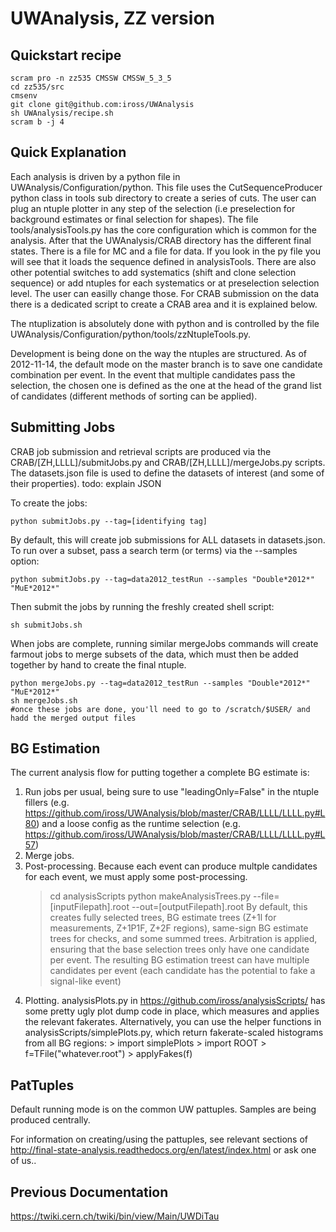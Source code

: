 UWAnalysis, ZZ version 
======================

Quickstart recipe
-----------------
    scram pro -n zz535 CMSSW CMSSW_5_3_5
    cd zz535/src                                                                                                                                                                                                    
    cmsenv
    git clone git@github.com:iross/UWAnalysis
    sh UWAnalysis/recipe.sh
    scram b -j 4

Quick Explanation
-----------------
Each analysis is driven by a python file in UWAnalysis/Configuration/python. This file uses the CutSequenceProducer python class in tools sub directory to create a series of cuts. The user can plug an ntuple plotter in any step of the selection (i.e preselection for background estimates or final selection for shapes). The file tools/analysisTools.py has the core configuration which is common for the analysis. After that the UWAnalysis/CRAB directory has the different final states. There is a file for MC and a file for data. If you look in the py file you will see that it loads the sequence defined in analysisTools. There are also other potential switches to add systematics (shift and clone selection sequence) or add ntuples for each systematics or at preselection selection level. The user can easilly change those. For CRAB submission on the data there is a dedicated script to create a CRAB area and it is explained below.

The ntuplization is absolutely done with python and is controlled by the file UWAnalysis/Configuration/python/tools/zzNtupleTools.py.

Development is being done on the way the ntuples are structured. As of 2012-11-14, the default mode on the master branch is to save one candidate combination per event. In the event that multiple candidates pass the selection, the chosen one is defined as the one at the head of the grand list of candidates (different methods of sorting can be applied).

Submitting Jobs
---------------
CRAB job submission and retrieval scripts are produced via the CRAB/[ZH,LLLL]/submitJobs.py and CRAB/[ZH,LLLL]/mergeJobs.py scripts. The datasets.json file is used to define the datasets of interest (and some of their properties). todo: explain JSON

To create the jobs:

    python submitJobs.py --tag=[identifying tag]
    
By default, this will create job submissions for ALL datasets in datasets.json. To run over a subset, pass a search term (or terms) via the --samples option:

    python submitJobs.py --tag=data2012_testRun --samples "Double*2012*" "MuE*2012*"
    
Then submit the jobs by running the freshly created shell script:

    sh submitJobs.sh

When jobs are complete, running similar mergeJobs commands will create farmout jobs to merge subsets of the data, which must then be added together by hand to create the final ntuple.
   
    python mergeJobs.py --tag=data2012_testRun --samples "Double*2012*" "MuE*2012*"
    sh mergeJobs.sh
    #once these jobs are done, you'll need to go to /scratch/$USER/ and hadd the merged output files

BG Estimation
-----------
The current analysis flow for putting together a complete BG estimate is:
1. Run jobs per usual, being sure to use "leadingOnly=False" in the ntuple fillers (e.g. https://github.com/iross/UWAnalysis/blob/master/CRAB/LLLL/LLLL.py#L80) and a loose config as the runtime selection (e.g. https://github.com/iross/UWAnalysis/blob/master/CRAB/LLLL/LLLL.py#L57)
2. Merge jobs.
3. Post-processing. Because each event can produce multple candidates for each event, we must apply some post-processing.
    > cd analysisScripts
    > python makeAnalysisTrees.py --file=[inputFilepath].root --out=[outputFilepath].root
    By default, this creates fully selected trees, BG estimate trees (Z+1l for measurements, Z+1P1F, Z+2F regions), same-sign BG estimate trees for checks, and some summed trees.
    Arbitration is applied, ensuring that the base selection trees only have one candidate per event.
    The resulting BG estimation treest can have multiple candidates per event (each candidate has the potential to fake a signal-like event)
4. Plotting. analysisPlots.py in https://github.com/iross/analysisScripts/ has some pretty ugly plot dump code in place, which measures and applies the relevant fakerates.
    Alternatively, you can use the helper functions in analysisScripts/simplePlots.py, which return fakerate-scaled histograms from all BG regions:
        > import simplePlots
        > import ROOT
        > f=TFile("whatever.root")
        > applyFakes(f)

PatTuples
----------------
Default running mode is on the common UW pattuples. Samples are being produced centrally.

For information on creating/using the pattuples, see relevant sections of http://final-state-analysis.readthedocs.org/en/latest/index.html or ask one of us..


Previous Documentation
----------------------
https://twiki.cern.ch/twiki/bin/view/Main/UWDiTau
